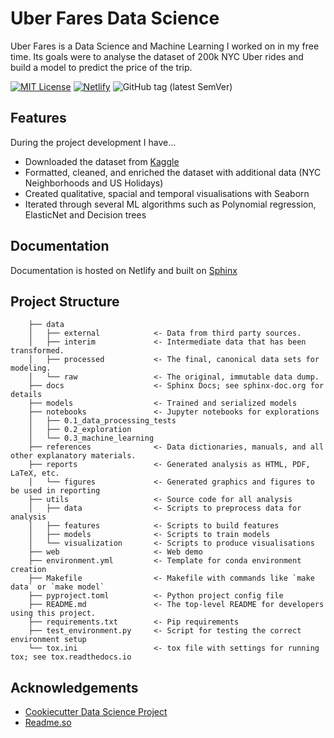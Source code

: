 # Uber Fares Data Science

Uber Fares is a Data Science and Machine Learning I worked on in my free time. Its goals were to analyse the dataset of 200k NYC Uber rides and build a model to predict the price of the trip.

[![MIT License](https://img.shields.io/github/license/mmykhaylov/uber-fares)](https://github.com/mmykhaylov/uber-fares/blob/main/LICENSE)
[![Netlify](https://img.shields.io/netlify/2da9b75f-d673-4a74-bedf-b3f18117d9bf)](https://app.netlify.com/sites/uber-fares-docs/deploys)
![GitHub tag (latest SemVer)](https://img.shields.io/github/v/tag/mmykhaylov/uber-fares?sort=semver)

## Features

During the project development I have...

- Downloaded the dataset from [Kaggle](https://www.kaggle.com/yasserh/uber-fares-dataset/code/)
- Formatted, cleaned, and enriched the dataset with additional data (NYC Neighborhoods and US Holidays)
- Created qualitative, spacial and temporal visualisations with Seaborn
- Iterated through several ML algorithms such as Polynomial regression, ElasticNet and Decision trees

## Documentation

Documentation is hosted on Netlify and built on [Sphinx]([https://uber-fares-docs.netlify.app/](https://www.sphinx-doc.org/en/master/))

## Project Structure

```
    ├── data
    │   ├── external            <- Data from third party sources.
    │   ├── interim             <- Intermediate data that has been transformed.
    │   ├── processed           <- The final, canonical data sets for modeling.
    │   └── raw                 <- The original, immutable data dump.
    ├── docs                    <- Sphinx Docs; see sphinx-doc.org for details
    ├── models                  <- Trained and serialized models
    ├── notebooks               <- Jupyter notebooks for explorations
    │   ├── 0.1_data_processing_tests
    │   ├── 0.2_exploration
    │   └── 0.3_machine_learning
    ├── references              <- Data dictionaries, manuals, and all other explanatory materials.
    ├── reports                 <- Generated analysis as HTML, PDF, LaTeX, etc.
    │   └── figures             <- Generated graphics and figures to be used in reporting
    ├── utils                   <- Source code for all analysis
    │   ├── data                <- Scripts to preprocess data for analysis
    │   ├── features            <- Scripts to build features
    │   ├── models              <- Scripts to train models
    │   └── visualization       <- Scripts to produce visualisations
    ├── web                     <- Web demo
    ├── environment.yml         <- Template for conda environment creation
    ├── Makefile                <- Makefile with commands like `make data` or `make model`
    ├── pyproject.toml          <- Python project config file
    ├── README.md               <- The top-level README for developers using this project.
    ├── requirements.txt        <- Pip requirements
    ├── test_environment.py     <- Script for testing the correct environment setup
    └── tox.ini                 <- tox file with settings for running tox; see tox.readthedocs.io
```

## Acknowledgements

- [Cookiecutter Data Science Project](https://drivendata.github.io/cookiecutter-data-science/)
- [Readme.so](https://readme.so/)
